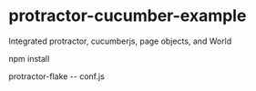 # protractor-cucumber-example
Integrated protractor, cucumberjs, page objects, and World

npm install

protractor-flake  -- conf.js
